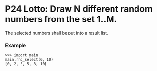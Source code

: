 # P24 Lotto: Draw N different random numbers from the set 1..M.
The selected numbers shall be put into a result list.

### Example
```
>>> import main
main.rnd_select(6, 10)
[0, 2, 3, 5, 8, 10]
```